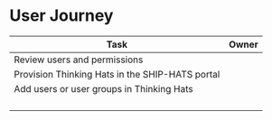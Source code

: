 # User Journey



|Task|Owner|
|---|---|
|Review users and permissions||
|Provision Thinking Hats in the SHIP-HATS portal||
|Add users or user groups in Thinking Hats||
|||
|||
|||
|||

